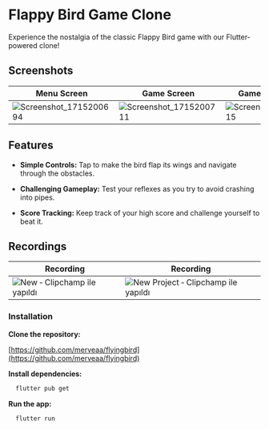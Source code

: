 # Flappy Bird Game Clone

Experience the nostalgia of the classic Flappy Bird game with our Flutter-powered clone!

## Screenshots

| Menu Screen | Game Screen | Game Over Screen |
|--------------|--------------|--------------|
|  ![Screenshot_1715200694](https://github.com/merveaa/flyingbird/assets/93757864/55a5b3aa-3654-40b8-962a-c1e03b1a4472)| ![Screenshot_1715200711](https://github.com/merveaa/flyingbird/assets/93757864/b54bfcc7-3cb1-443c-a3ac-1a96f8845dd3) | ![Screenshot_1715200715](https://github.com/merveaa/flyingbird/assets/93757864/63a3508b-c31e-4b51-a09d-df80d3b25d20)|

## Features
- **Simple Controls:**  Tap to make the bird flap its wings and navigate through the obstacles.

- **Challenging Gameplay:**  Test your reflexes as you try to avoid crashing into pipes.

- **Score Tracking:**  Keep track of your high score and challenge yourself to beat it.

## Recordings

| Recording | Recording |
|--------------|--------------|
| ![New ‐ Clipchamp ile yapıldı](https://github.com/merveaa/flyingbird/assets/93757864/da3cd4b7-e468-4148-b229-5db81bed9438) | ![New Project ‐ Clipchamp ile yapıldı](https://github.com/merveaa/flyingbird/assets/93757864/da2860e8-b395-453d-b818-84471aa02ee7) |


### Installation

**Clone the repository:**

[https://github.com/merveaa/flyingbird](https://github.com/merveaa/flyingbird)

**Install dependencies:**

```bash
  flutter pub get
```

**Run the app:**

```bash
  flutter run
```
